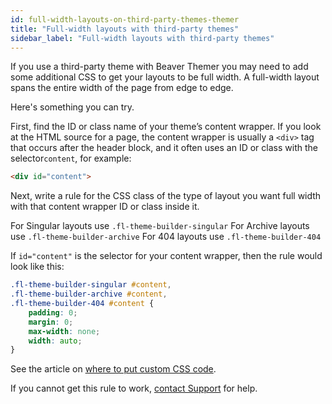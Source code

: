 ```yaml
---
id: full-width-layouts-on-third-party-themes-themer
title: "Full-width layouts with third-party themes"
sidebar_label: "Full-width layouts with third-party themes"
---
```


If you use a third-party theme with Beaver Themer you may need to add some additional CSS to get your layouts to be full width. A full-width layout spans the entire width of the page from edge to edge.

Here's something you can try.

First, find the ID or class name of your theme’s content wrapper. If you look at the HTML source for a page, the content wrapper is usually a `<div>` tag that occurs after the header block, and it often uses an ID or class with the selector`content`, for example:

```html
<div id="content">
```

Next, write a rule for the CSS class of the type of layout you want full width with that content wrapper ID or class inside it.

For Singular layouts use `.fl-theme-builder-singular`
For Archive layouts use `.fl-theme-builder-archive`
For 404 layouts use `.fl-theme-builder-404`

If `id="content"` is the selector for your content wrapper, then the rule would look like this:

```css
.fl-theme-builder-singular #content,
.fl-theme-builder-archive #content,
.fl-theme-builder-404 #content {
    padding: 0;
    margin: 0;
    max-width: none;
    width: auto;
}
```

See the article on [where to put custom CSS code](/beaver-builder/styles/code/custom-css.md).

If you cannot get this rule to work, [contact Support](https://www.wpbeaverbuilder.com/beaver-builder-support/) for help.
